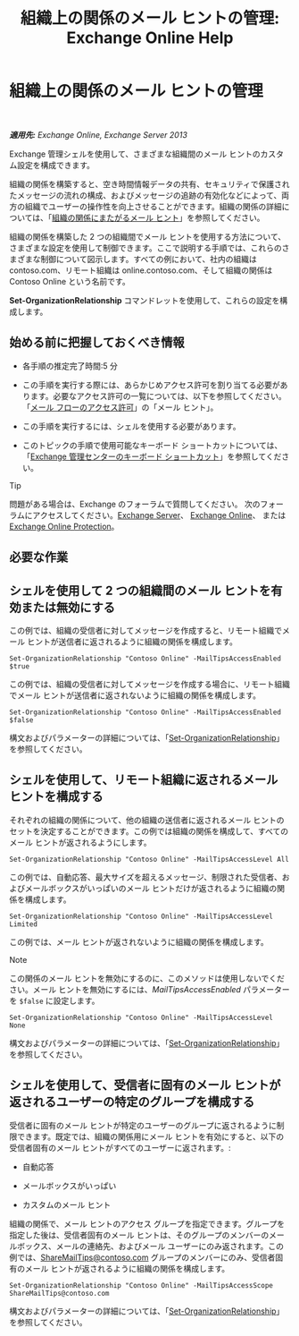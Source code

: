 ﻿---
title: '組織上の関係のメール ヒントの管理: Exchange Online Help'
TOCTitle: 組織上の関係のメール ヒントの管理
ms:assetid: 6e6b48ef-c41c-47ad-8063-66901765c2a5
ms:mtpsurl: https://technet.microsoft.com/ja-jp/library/JJ649324(v=EXCHG.150)
ms:contentKeyID: 49896305
ms.date: 05/22/2018
mtps_version: v=EXCHG.150
ms.translationtype: HT
---

# 組織上の関係のメール ヒントの管理

 

_**適用先:** Exchange Online, Exchange Server 2013_

Exchange 管理シェルを使用して、さまざまな組織間のメール ヒントのカスタム設定を構成できます。

組織の関係を構築すると、空き時間情報データの共有、セキュリティで保護されたメッセージの流れの構成、およびメッセージの追跡の有効化などによって、両方の組織でユーザーの操作性を向上させることができます。組織の関係の詳細については、「[組織の関係にまたがるメール ヒント](mailtips-over-organization-relationships-exchange-2013-help.md)」を参照してください。

組織の関係を構築した 2 つの組織間でメール ヒントを使用する方法について、さまざまな設定を使用して制御できます。ここで説明する手順では、これらのさまざまな制御について図示します。すべての例において、社内の組織は contoso.com、リモート組織は online.contoso.com、そして組織の関係は Contoso Online という名前です。

**Set-OrganizationRelationship** コマンドレットを使用して、これらの設定を構成します。

## 始める前に把握しておくべき情報

  - 各手順の推定完了時間:5 分

  - この手順を実行する際には、あらかじめアクセス許可を割り当てる必要があります。必要なアクセス許可の一覧については、以下を参照してください。「[メール フローのアクセス許可](mail-flow-permissions-exchange-2013-help.md)」の「メール ヒント」。

  - この手順を実行するには、シェルを使用する必要があります。

  - このトピックの手順で使用可能なキーボード ショートカットについては、「[Exchange 管理センターのキーボード ショートカット](keyboard-shortcuts-in-the-exchange-admin-center-exchange-online-protection-help.md)」を参照してください。


> [!TIP]
> 問題がある場合は、Exchange のフォーラムで質問してください。 次のフォーラムにアクセスしてください。<A href="https://go.microsoft.com/fwlink/p/?linkid=60612">Exchange Server</A>、 <A href="https://go.microsoft.com/fwlink/p/?linkid=267542">Exchange Online</A>、 または <A href="https://go.microsoft.com/fwlink/p/?linkid=285351">Exchange Online Protection</A>。



## 必要な作業

## シェルを使用して 2 つの組織間のメール ヒントを有効または無効にする

この例では、組織の受信者に対してメッセージを作成すると、リモート組織でメール ヒントが送信者に返されるように組織の関係を構成します。

    Set-OrganizationRelationship "Contoso Online" -MailTipsAccessEnabled $true

この例では、組織の受信者に対してメッセージを作成する場合に、リモート組織でメール ヒントが送信者に返されないように組織の関係を構成します。

    Set-OrganizationRelationship "Contoso Online" -MailTipsAccessEnabled $false

構文およびパラメーターの詳細については、「[Set-OrganizationRelationship](https://technet.microsoft.com/ja-jp/library/ee332326\(v=exchg.150\))」を参照してください。

## シェルを使用して、リモート組織に返されるメール ヒントを構成する

それぞれの組織の関係について、他の組織の送信者に返されるメール ヒントのセットを決定することができます。この例では組織の関係を構成して、すべてのメール ヒントが返されるようにします。

    Set-OrganizationRelationship "Contoso Online" -MailTipsAccessLevel All

この例では、自動応答、最大サイズを超えるメッセージ、制限された受信者、およびメールボックスがいっぱいのメール ヒントだけが返されるように組織の関係を構成します。

    Set-OrganizationRelationship "Contoso Online" -MailTipsAccessLevel Limited

この例では、メール ヒントが返されないように組織の関係を構成します。


> [!NOTE]
> この関係のメール ヒントを無効にするのに、このメソッドは使用しないでください。メール ヒントを無効にするには、<EM>MailTipsAccessEnabled</EM> パラメーターを <CODE>$false</CODE> に設定します。



    Set-OrganizationRelationship "Contoso Online" -MailTipsAccessLevel None

構文およびパラメーターの詳細については、「[Set-OrganizationRelationship](https://technet.microsoft.com/ja-jp/library/ee332326\(v=exchg.150\))」を参照してください。

## シェルを使用して、受信者に固有のメール ヒントが返されるユーザーの特定のグループを構成する

受信者に固有のメール ヒントが特定のユーザーのグループに返されるように制限できます。既定では、組織の関係用にメール ヒントを有効にすると、以下の受信者固有のメール ヒントがすべてのユーザーに返されます。:

  - 自動応答

  - メールボックスがいっぱい

  - カスタムのメール ヒント

組織の関係で、メール ヒントのアクセス グループを指定できます。グループを指定した後は、受信者固有のメール ヒントは、そのグループのメンバーのメールボックス、メールの連絡先、およびメール ユーザーにのみ返されます。この例では、ShareMailTips@contoso.com グループのメンバーにのみ、受信者固有のメール ヒントが返されるように組織の関係を構成します。

    Set-OrganizationRelationship "Contoso Online" -MailTipsAccessScope ShareMailTips@contoso.com

構文およびパラメーターの詳細については、「[Set-OrganizationRelationship](https://technet.microsoft.com/ja-jp/library/ee332326\(v=exchg.150\))」を参照してください。


